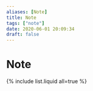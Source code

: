 ```yaml
---
aliases: [Note]
title: Note
tags: ["note"]
date: 2020-06-01 20:09:34
draft: false
---
```


# Note

{% include list.liquid all=true %}
